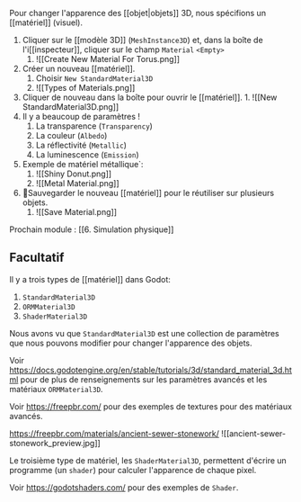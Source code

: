 Pour changer l'apparence des [[objet|objets]] 3D, nous spécifions un [[matériel]] (visuel).

1. Cliquer sur le [[modèle 3D]] (`MeshInstance3D`) et, dans la boîte de l'i[[inspecteur]], cliquer sur le champ `Material` `<Empty>`
	1. ![[Create New Material For Torus.png]]
2. Créer un nouveau [[matériel]].
	1. Choisir `New StandardMaterial3D`
	2. ![[Types of Materials.png]]
3. Cliquer de nouveau dans la boîte pour ouvrir le [[matériel]].
		1. ![[New StandardMaterial3D.png]]
4. Il y a beaucoup de paramètres !
	1. La transparence (`Transparency`)
	2. La couleur (`Albedo`)
	3. La réflectivité (`Metallic`)
	4. La luminescence (`Emission`)
5. Exemple de matériel métallique`:
	1. ![[Shiny Donut.png]]
	7. ![[Metal Material.png]]
6. 💾Sauvegarder le nouveau [[matériel]] pour le réutiliser sur plusieurs objets.
	1. ![[Save Material.png]]

Prochain module : [[6. Simulation physique]]

Facultatif
-------

Il y a trois types de [[matériel]] dans Godot:
1. `StandardMaterial3D`
2. `ORMMaterial3D`
3. `ShaderMaterial3D`

Nous avons vu que `StandardMaterial3D` est une collection de paramètres que nous pouvons modifier pour changer l'apparence des objets. 

Voir https://docs.godotengine.org/en/stable/tutorials/3d/standard_material_3d.html pour de plus de renseignements sur les paramètres avancés et les matériaux `ORMMaterial3D`.

Voir https://freepbr.com/ pour des exemples de textures pour des matériaux avancés.

https://freepbr.com/materials/ancient-sewer-stonework/
![[ancient-sewer-stonework_preview.jpg]]

Le troisième type de matériel, les `ShaderMaterial3D`, permettent d'écrire un programme (un `shader`) pour calculer l'apparence de chaque pixel.

Voir https://godotshaders.com/ pour des exemples de `Shader`.